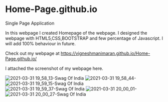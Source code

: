 # Home-Page.github.io
Single Page Application

In this webpage I created Homepage of the webpage. I designed the webpage with HTML5,CSS,BOOTSTRAP and few percentage of Javascript.
I will add 100% behaviour in future.

Check out my webpage at https://vigneshmanimaran.github.io/Home-Page.github.io/

I attached the screenshot of my webpage here.

![2021-03-31 19_58_13-Swag Of India](https://user-images.githubusercontent.com/76697341/113196930-f3821580-925b-11eb-89a1-8c77d7efd835.png)
![2021-03-31 19_58_44-](https://user-images.githubusercontent.com/76697341/113196932-f41aac00-925b-11eb-96d8-fc6f40683cfb.png)
![2021-03-31 19_59_15-Swag Of India](https://user-images.githubusercontent.com/76697341/113196934-f54bd900-925b-11eb-9e76-c0744adbf858.png)
![2021-03-31 19_59_37-Swag Of India](https://user-images.githubusercontent.com/76697341/113196938-f5e46f80-925b-11eb-918d-0f42e91f1684.png)
![2021-03-31 20_00_01-](https://user-images.githubusercontent.com/76697341/113196941-f67d0600-925b-11eb-8374-a748a527f37c.png)
![2021-03-31 20_00_27-Swag Of India](https://user-images.githubusercontent.com/76697341/113196943-f67d0600-925b-11eb-972a-45edefa4f09d.png)
